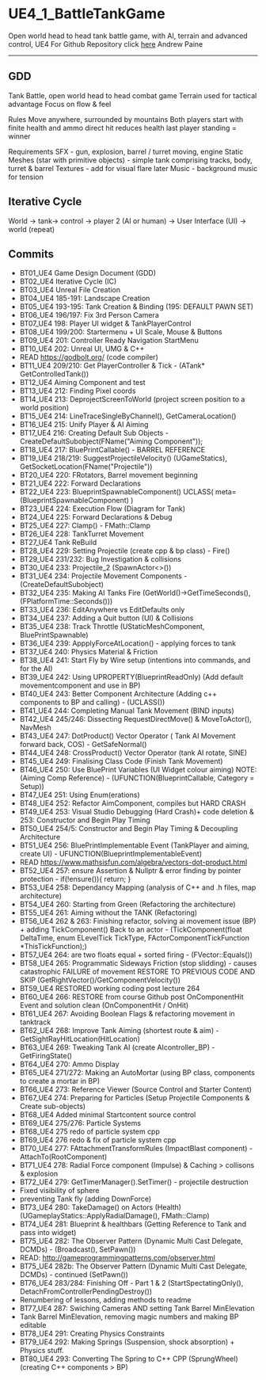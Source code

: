 
# UE4_1_BattleTankGame
Open world head to head tank battle game, with AI, terrain and advanced control, UE4
For Github Repository click [here](https://github.com/chineseburn/UE4_1_BattleTank)
Andrew Paine

---
## GDD

Tank Battle, open world head to head combat game
Terrain used for tactical advantage
Focus on flow & feel

Rules
Move anywhere, surrounded by mountains
Both players start with finite health and ammo
direct hit reduces health
last player standing = winner

Requirements
SFX - gun, explosion, barrel / turret moving, engine
Static Meshes (star with primitive objects) - simple tank comprising tracks, body, turret & barrel
Textures - add for visual flare later
Music - background music for tension

## Iterative Cycle
World -> tank-> control -> player 2 (AI or human) -> User Interface (UI) -> world (repeat)

## Commits
* BT01_UE4 Game Design Document (GDD)
* BT02_UE4 Iterative Cycle (IC)
* BT03_UE4 Unreal File Creation
* BT04_UE4 185-191: Landscape Creation
* BT05_UE4 193-195: Tank Creation & Binding (195: DEFAULT PAWN SET)
* BT06_UE4 196/197: Fix 3rd Person Camera
* BT07_UE4 198: Player UI widget & TankPlayerControl
* BT08_UE4 199/200: Startermenu + UI Scale, Mouse & Buttons
* BT09_UE4 201: Controller Ready Navigation StartMenu
* BT10_UE4 202: Unreal UI, UMG & C++
* READ https://godbolt.org/ (code compiler)
* BT11_UE4 209/210: Get PlayerController & Tick - (ATank* GetControlledTank())
* BT12_UE4 Aiming Component and test
* BT13_UE4 212: Finding Pixel coords
* BT14_UE4 213: DeprojectScreenToWorld (project screen position to a world position)
* BT15_UE4 214: LineTraceSingleByChannel(), GetCameraLocation()
* BT16_UE4 215: Unify Player & AI Aiming
* BT17_UE4 216: Creating Default Sub Objects - CreateDefaultSubobject<UTankAimingComponent>(FName("Aiming Component"));
* BT18_UE4 217: BluePrintCallable() -  BARREL REFERENCE
* BT19_UE4 218/219: SuggestProjectileVelocity() (UGameStatics), GetSocketLocation(FName("Projectile"))
* BT20_UE4 220: FRotators, Barrel movement beginning
* BT21_UE4 222: Forward Declarations
* BT22_UE4 223: BlueprintSpawnableComponent() UCLASS( meta=(BlueprintSpawnableComponent) )
* BT23_UE4 224: Execution Flow (Diagram for Tank)
* BT24_UE4 225: Forward Declarations & Debug
* BT25_UE4 227: Clamp() - FMath::Clamp<float>
* BT26_UE4 228: TankTurret Movement
* BT27_UE4 Tank ReBuild
* BT28_UE4 229: Setting Projectile (create cpp & bp class) - Fire()
* BT29_UE4 231/232: Bug Investigation & collisions
* BT30_UE4 233: Projectile_2 (SpawnActor<>())
* BT31_UE4 234: Projectile Movement Components - (CreateDefaultSubobject<UTankAimingComponent>)
* BT32_UE4 235: Making AI Tanks Fire (GetWorld()->GetTimeSeconds(), (FPlatformTime::Seconds()))
* BT33_UE4 236: EditAnywhere vs EditDefaults only
* BT34_UE4 237: Adding a Quit button (UI) & Collisions
* BT35_UE4 238: Track Throttle (UStaticMeshComponent, BluePrintSpawnable)
* BT36_UE4 239: AppplyForceAtLocation() - applying forces to tank
* BT37_UE4 240: Physics Material & Friction
* BT38_UE4 241: Start Fly by Wire setup (intentions into commands, and for the AI)
* BT39_UE4 242: Using UPROPERTY(BlueprintReadOnly) (Add default movementcomponent and use in BP)   
* BT40_UE4 243: Better Component Architecture (Adding c++ components to BP and calling) - (UCLASS())
* BT41_UE4 244: Completing Manual Tank Movement (BIND inputs)
* BT42_UE4 245/246: Dissecting RequestDirectMove() & MoveToActor(), NavMesh
* BT43_UE4 247: DotProduct() Vector Operator ( Tank AI Movement forward back, COS) - GetSafeNormal() 
* BT44_UE4 248: CrossProduct() Vector Operator (tank AI rotate, SINE)
* BT45_UE4 249: Finalising Class Code (Finish Tank Movement)
* BT46_UE4 250: Use BluePrint Variables (UI Widget colour aiming) NOTE: (Aiming Comp Reference) - (UFUNCTION(BlueprintCallable, Category = Setup))
* BT47_UE4 251: Using Enum(erations)
* BT48_UE4 252: Refactor AimComponent, compiles but HARD CRASH
* BT49_UE4 253: Visual Studio Debugging (Hard Crash)+ code deletion & 253: Constructor and Begin Play Timing
* BT50_UE4 254/5: Constructor and Begin Play Timing & Decoupling Architecture
* BT51_UE4 256: BluePrintImplementable Event (TankPlayer and aiming, create UI) - UFUNCTION(BlueprintImplementableEvent)
* READ https://www.mathsisfun.com/algebra/vectors-dot-product.html
* BT52_UE4 257: ensure Assertion & Nullptr & error finding by pointer protection - if(!ensure()){ return; }
* BT53_UE4 258: Dependancy Mapping (analysis of C++ and .h files, map architecture)
* BT54_UE4 260: Starting from Green (Refactoring the architecture)
* BT55_UE4 261: Aiming without the TANK (Refactoring)
* BT56_UE4 262 & 263: Finishing refactor, solving ai movement issue (BP) + adding TickComponent() Back to an actor - (TickComponent(float DeltaTime, enum ELevelTick TickType, FActorComponentTickFunction *ThisTickFunction);)
* BT57_UE4 264: are two floats equal + sorted firing - (FVector::Equals())
* BT58_UE4 265: Programmatic Sideways Friction (stop slidding) - causes catastrophic FAILURE of movement RESTORE TO PREVIOUS CODE AND SKIP (GetRightVector()/GetComponentVelocity())
* BT59_UE4 RESTORED working coding post lecture 264
* BT60_UE4 266: RESTORE from course Github post OnComponentHit Event and solution clean (OnComponentHit / OnHit)
* BT61_UE4 267: Avoiding Boolean Flags & refactoring movement in tanktrack
* BT62_UE4 268: Improve Tank Aiming (shortest route & aim) - GetSightRayHitLocation(HitLocation)
* BT63_UE4 269: Tweaking Tank AI (create AIcontroller_BP) - GetFiringState()
* BT64_UE4 270: Ammo Display
* BT65_UE4 271/272: Making an AutoMortar (using BP class, components to create a mortar in BP)
* BT66_UE4 273: Reference Viewer (Source Control and Starter Content)
* BT67_UE4 274: Preparing for Particles (Setup Projectile Components & Create sub-objects)
* BT68_UE4 Added minimal Startcontent source control
* BT69_UE4 275/276: Particle Systems
* BT68_UE4 275 redo of particle system cpp
* BT69_UE4 276 redo & fix of particle system cpp
* BT70_UE4 277: FAttachmentTransformRules (ImpactBlast component) - AttachTo(RootComponent) 
* BT71_UE4 278: Radial Force component (Impulse)  & Caching > collisons & explosion
* BT72_UE4 279: GetTimerManager().SetTimer() - projectile destruction
* Fixed visibility of sphere
* preventing Tank fly (adding DownForce)
* BT73_UE4 280: TakeDamage() on Actors (Health) (UGameplayStatics::ApplyRadialDamage(), FMath::Clamp<int32>)
* BT74_UE4 281: Blueprint & healthbars (Getting Reference to Tank and pass into widget)
* BT75_UE4 282: The Observer Pattern (Dynamic Multi Cast Delegate, DCMDs) - (Broadcast(), SetPawn())
* READ: http://gameprogrammingpatterns.com/observer.html
* BT75_UE4 282b: The Observer Pattern (Dynamic Multi Cast Delegate, DCMDs) - continued (SetPawn())
* BT76_UE4 283/284: Finishing Off - Part 1 & 2 (StartSpectatingOnly(), DetachFromControllerPendingDestroy())
* Renumbering of lessons, adding methods to readme
* BT77_UE4 287: Swiching Cameras AND setting Tank Barrel MinElevation
* Tank Barrel MinElevation, removing magic numbers and making BP editable
* BT78_UE4 291: Creating Physics Constraints
* BT79_UE4 292: Making Springs (Suspension, shock absorption) + Physics stuff.
* BT80_UE4 293: Converting The Spring to C++ CPP (SprungWheel) (creating C++ components > BP)